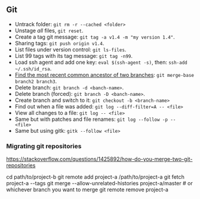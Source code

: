## Git
- Untrack folder: ```git rm -r --cached <folder>```
- Unstage *all* files, ```git reset```.
- Create a tag git message: ```git tag -a v1.4 -m "my version 1.4"```.
- Sharing tags: ```git push origin v1.4```.
- List files under version control: ```git ls-files```.
- List 99 tags with its tag message: ```git tag -n99```.
- Load ssh agent and add one key: ```eval $(ssh-agent -s)```, then: ```ssh-add ~/.ssh/id_rsa```.
- [Find the most recent common ancestor of two branches](https://stackoverflow.com/questions/1549146/git-find-the-most-recent-common-ancestor-of-two-branches): ```git merge-base branch2 branch3```.
- Delete branch: `git branch -d <banch-name>`.
- Delete branch (forced): `git branch -D <banch-name>`.
- Create branch and switch to it: `git checkout -b <branch-name> `
- Find out when a file was added: `git log --diff-filter=A -- <file>`
- View all changes to a file: `git log -- <file>`
- Same but with patches and file renames: `git log --follow -p -- <file>`
- Same but using gitk: `gitk --follow <file>`

### Migrating git repositories
https://stackoverflow.com/questions/1425892/how-do-you-merge-two-git-repositories

cd path/to/project-b
git remote add project-a /path/to/project-a
git fetch project-a --tags
git merge --allow-unrelated-histories project-a/master # or whichever branch you want to merge
git remote remove project-a